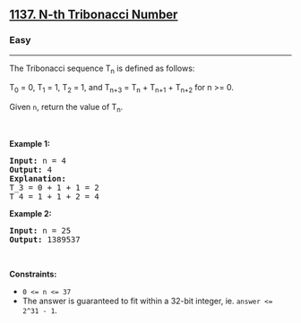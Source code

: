 <h2><a href="https://leetcode.com/problems/n-th-tribonacci-number/">1137. N-th Tribonacci Number</a></h2><h3>Easy</h3><hr><div style="user-select: auto;"><p style="user-select: auto;">The Tribonacci sequence T<sub style="user-select: auto;">n</sub> is defined as follows:&nbsp;</p>

<p style="user-select: auto;">T<sub style="user-select: auto;">0</sub> = 0, T<sub style="user-select: auto;">1</sub> = 1, T<sub style="user-select: auto;">2</sub> = 1, and T<sub style="user-select: auto;">n+3</sub> = T<sub style="user-select: auto;">n</sub> + T<sub style="user-select: auto;">n+1</sub> + T<sub style="user-select: auto;">n+2</sub> for n &gt;= 0.</p>

<p style="user-select: auto;">Given <code style="user-select: auto;">n</code>, return the value of T<sub style="user-select: auto;">n</sub>.</p>

<p style="user-select: auto;">&nbsp;</p>
<p style="user-select: auto;"><strong class="example" style="user-select: auto;">Example 1:</strong></p>

<pre style="user-select: auto;"><strong style="user-select: auto;">Input:</strong> n = 4
<strong style="user-select: auto;">Output:</strong> 4
<strong style="user-select: auto;">Explanation:</strong>
T_3 = 0 + 1 + 1 = 2
T_4 = 1 + 1 + 2 = 4
</pre>

<p style="user-select: auto;"><strong class="example" style="user-select: auto;">Example 2:</strong></p>

<pre style="user-select: auto;"><strong style="user-select: auto;">Input:</strong> n = 25
<strong style="user-select: auto;">Output:</strong> 1389537
</pre>

<p style="user-select: auto;">&nbsp;</p>
<p style="user-select: auto;"><strong style="user-select: auto;">Constraints:</strong></p>

<ul style="user-select: auto;">
	<li style="user-select: auto;"><code style="user-select: auto;">0 &lt;= n &lt;= 37</code></li>
	<li style="user-select: auto;">The answer is guaranteed to fit within a 32-bit integer, ie. <code style="user-select: auto;">answer &lt;= 2^31 - 1</code>.</li>
</ul></div>